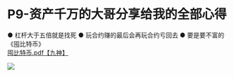 # P9-资产千万的大哥分享给我的全部心得

● 杠杆大于五倍就是找死
● 玩合约赚的最后会再玩合约亏回去
● 要是要不富的
《囤比特币》  
[囤比特币.pdf【九神】](/pdf/Hoarding-Bitcoin.pdf)


![](/imgs/web3/log-btc-short-alts.jpg)
